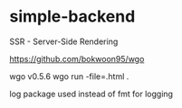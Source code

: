 # simple-backend

SSR - Server-Side Rendering

https://github.com/bokwoon95/wgo

wgo v0.5.6
wgo run -file=.html .

log package used instead of fmt for logging
